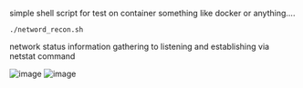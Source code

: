 
simple shell script for test on container something like docker or anything....

```
./netword_recon.sh
```
network status information gathering to listening and establishing via netstat command 


![image](https://github.com/G01d3nW01f/network_recon/assets/75846902/410328ff-223e-40bb-a8c8-9d7b7a7c9b0f)
![image](https://github.com/G01d3nW01f/network_recon/assets/75846902/1dd044e4-5795-408f-b950-78552c4aa213)
